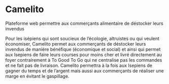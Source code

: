 # Camelito
Plateforme web permettre aux commerçants alimentaire de déstocker leurs invendus

Pour les isépiens qui sont soucieux de l’écologie, altruistes ou qui veulent économiser, Camelito permet aux commerçants de déstocker leurs invendus de manière bénéfique (économique et social) et ainsi qui permet aux Isepiens de faire leurs courses pour moins cher et livré directement au foyer contrairement à To Good To Go qui ne centralise pas les commandes et ne fait pas de livraison.
Camelito permettra à la fois aux Isepiens de gagner du temps et de l’argent mais aussi aux commerçants de réaliser une marge en évitant le gaspillage.
